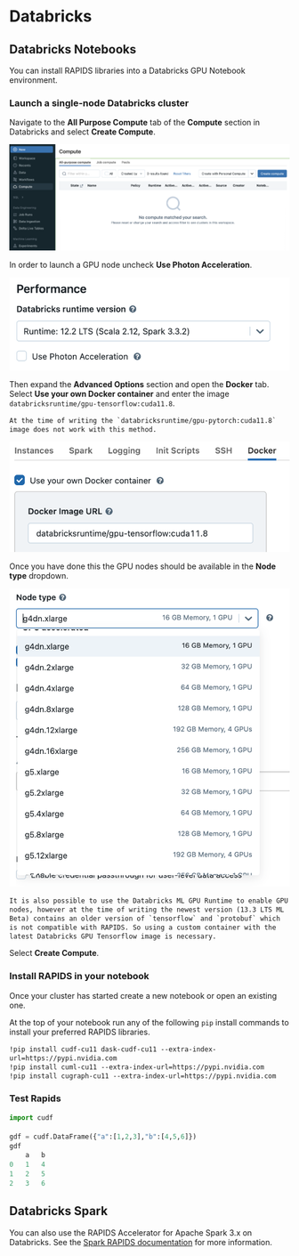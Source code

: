 # Databricks

## Databricks Notebooks

You can install RAPIDS libraries into a Databricks GPU Notebook environment.

### Launch a single-node Databricks cluster

Navigate to the **All Purpose Compute** tab of the **Compute** section in Databricks and select **Create Compute**.

![Screenshot of the Databricks compute page](../images/databricks-create-compute.png)

In order to launch a GPU node uncheck **Use Photon Acceleration**.

![Screenshot of Use Photon Acceleration unchecked](../images/databricks-deselect-photon.png)

Then expand the **Advanced Options** section and open the **Docker** tab. Select **Use your own Docker container** and enter the image `databricksruntime/gpu-tensorflow:cuda11.8`.

```{warning}
At the time of writing the `databricksruntime/gpu-pytorch:cuda11.8` image does not work with this method.
```

![Screenshot of setting the custom container](../images/databricks-custom-container.png)

Once you have done this the GPU nodes should be available in the **Node type** dropdown.

![Screenshot of selecting a g4dn.xlarge node type](../images/databricks-choose-gpu-node.png)

```{warning}
It is also possible to use the Databricks ML GPU Runtime to enable GPU nodes, however at the time of writing the newest version (13.3 LTS ML Beta) contains an older version of `tensorflow` and `protobuf` which is not compatible with RAPIDS. So using a custom container with the latest Databricks GPU Tensorflow image is necessary.
```

Select **Create Compute**.

### Install RAPIDS in your notebook

Once your cluster has started create a new notebook or open an existing one.

At the top of your notebook run any of the following `pip` install commands to install your preferred RAPIDS libraries.

```text
!pip install cudf-cu11 dask-cudf-cu11 --extra-index-url=https://pypi.nvidia.com
!pip install cuml-cu11 --extra-index-url=https://pypi.nvidia.com
!pip install cugraph-cu11 --extra-index-url=https://pypi.nvidia.com
```

### Test Rapids

```python
import cudf

gdf = cudf.DataFrame({"a":[1,2,3],"b":[4,5,6]})
gdf
    a   b
0   1   4
1   2   5
2   3   6

```

## Databricks Spark

You can also use the RAPIDS Accelerator for Apache Spark 3.x on Databricks. See the [Spark RAPIDS documentation](https://nvidia.github.io/spark-rapids/docs/get-started/getting-started-databricks.html) for more information.
